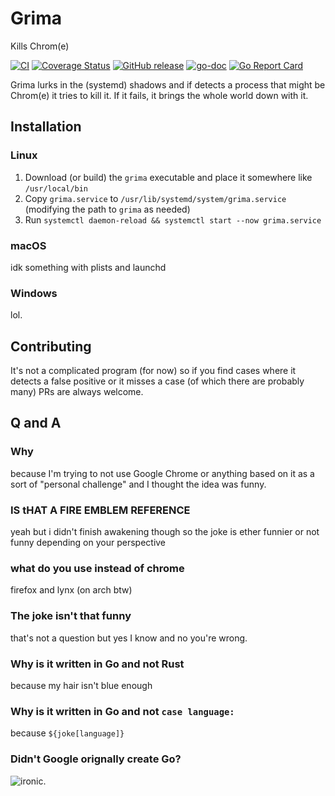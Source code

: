 # Grima

Kills Chrom(e)


[![CI](https://github.com/sapslaj/grima/actions/workflows/ci.yaml/badge.svg)](https://github.com/sapslaj/grima/actions/workflows/ci.yaml)
[![Coverage Status](https://coveralls.io/repos/github/sapslaj/grima/badge.svg?branch=main)](https://coveralls.io/github/sapslaj/grima?branch=main)
[![GitHub release](https://img.shields.io/github/release/sapslaj/grima.svg)](https://github.com/sapslaj/grima/releases)
[![go-doc](https://godoc.org/github.com/sapslaj/grima?status.svg)](https://godoc.org/github.com/sapslaj/grima)
[![Go Report Card](https://goreportcard.com/badge/github.com/sapslaj/grima)](https://goreportcard.com/report/github.com/sapslaj/grima)

Grima lurks in the (systemd) shadows and if detects a process that might be Chrom(e) it tries to kill it. If it fails, it brings the whole world down with it.

## Installation

### Linux

1. Download (or build) the `grima` executable and place it somewhere like `/usr/local/bin`
2. Copy `grima.service` to `/usr/lib/systemd/system/grima.service` (modifying the path to `grima` as needed)
3. Run `systemctl daemon-reload && systemctl start --now grima.service`

### macOS

idk something with plists and launchd

### Windows

lol.

## Contributing

It's not a complicated program (for now) so if you find cases where it detects a false positive or it misses a case (of which there are probably many) PRs are always welcome.

## Q and A

### Why

because I'm trying to not use Google Chrome or anything based on it as a sort of "personal challenge" and I thought the idea was funny.

### IS tHAT A FIRE EMBLEM REFERENCE

yeah but i didn't finish awakening though so the joke is ether funnier or not funny depending on your perspective

### what do you use instead of chrome

firefox and lynx (on arch btw)

### The joke isn't that funny

that's not a question but yes I know and no you're wrong.

### Why is it written in Go and not Rust

because my hair isn't blue enough

### Why is it written in Go and not `case language:`

because `${joke[language]}`

### Didn't Google orignally create Go?

![ironic.](https://i.kym-cdn.com/photos/images/newsfeed/001/578/199/124.gif)
